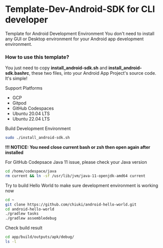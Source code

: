 # Template-Dev-Android-SDK for CLI developer

Template for Android Development Environment
You don't need to install any GUI or Desktop environment for your Android app development environment. 

### How to use this template?

You just need to copy **install_android-sdk.sh** and **install_android-sdk.bashrc**, these two files, into your Android App Project's source code. It's simple!

Support Platforms

- GCP
- Gitpod
- GitHub Codespaces
- Ubuntu 20.04 LTS
- Ubuntu 22.04 LTS

Build Development Environment

```sh
sudo ./install_android-sdk.sh
```

**!!! NOTICE: You need close current bash or zsh then open again after installed**

For GitHub Codepsace Java 11 issue, please check your Java version

```sh
cd /home/codespace/java
rm current && ln -sf /usr/lib/jvm/java-11-openjdk-amd64 current
```

Try to build Hello World to make sure development environment is working now

```sh
cd ~
git clone https://github.com/chiuki/android-hello-world.git
cd android-hello-world
./gradlew tasks
./gradlew assembledebug
```

Check build result

```sh
cd app/build/outputs/apk/debug/
ls -l
```
